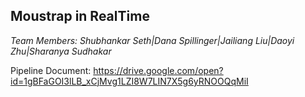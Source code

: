 ## Moustrap in RealTime
*Team Members: Shubhankar Seth|Dana Spillinger|Jailiang Liu|Daoyi Zhu|Sharanya Sudhakar*

Pipeline Document:
https://drive.google.com/open?id=1gBFaGOI3lLB_xCjMvg1LZI8W7LIN7X5g6yRNOOQqMiI


